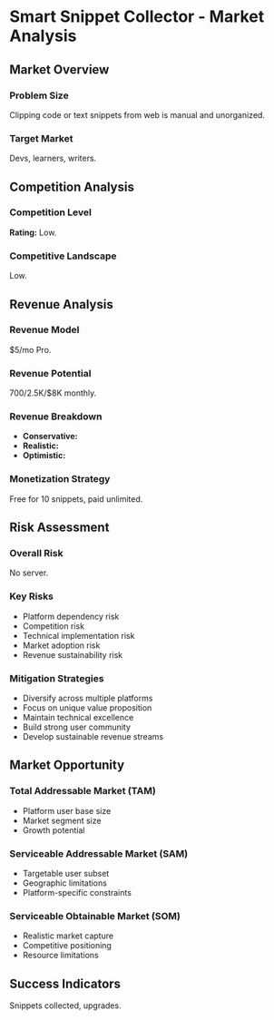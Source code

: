 # Smart Snippet Collector - Market Analysis

## Market Overview

### Problem Size
Clipping code or text snippets from web is manual and unorganized.

### Target Market
Devs, learners, writers.

## Competition Analysis

### Competition Level
**Rating:** Low.

### Competitive Landscape
Low.

## Revenue Analysis

### Revenue Model
$5/mo Pro.

### Revenue Potential
$700/$2.5K/$8K monthly.

### Revenue Breakdown
- **Conservative:** 
- **Realistic:** 
- **Optimistic:** 

### Monetization Strategy
Free for 10 snippets, paid unlimited.

## Risk Assessment

### Overall Risk
No server.

### Key Risks
- Platform dependency risk
- Competition risk
- Technical implementation risk
- Market adoption risk
- Revenue sustainability risk

### Mitigation Strategies
- Diversify across multiple platforms
- Focus on unique value proposition
- Maintain technical excellence
- Build strong user community
- Develop sustainable revenue streams

## Market Opportunity

### Total Addressable Market (TAM)
- Platform user base size
- Market segment size
- Growth potential

### Serviceable Addressable Market (SAM)
- Targetable user subset
- Geographic limitations
- Platform-specific constraints

### Serviceable Obtainable Market (SOM)
- Realistic market capture
- Competitive positioning
- Resource limitations

## Success Indicators
Snippets collected, upgrades.
